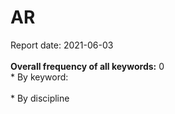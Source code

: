 <h1>AR</h1>Report date: 2021-06-03<br><br><b>Overall frequency of all keywords:</b> 0  <br>* By keyword:  <br /><br>* By discipline